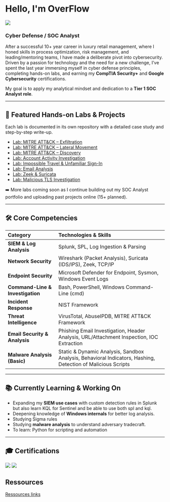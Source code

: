 # Hello, I'm OverFlow

<a href="https://www.linkedin.com/in/florentin-cheng-b9511872"><img src="https://img.shields.io/badge/-LinkedIn-0072b1?&style=for-the-badge&logo=linkedin&logoColor=white" /></a>

### Cyber Defense / SOC Analyst  

After a successful 10+ year career in luxury retail management, where I honed skills in process optimization, risk management, and leading/mentoring teams, I have made a deliberate pivot into cybersecurity. Driven by a passion for technology and the need for a new challenge, I’ve spent the last year immersing myself in cyber defense principles, completing hands-on labs, and earning my **CompTIA Security+** and **Google Cybersecurity** certifications.  

My goal is to apply my analytical mindset and dedication to a **Tier 1 SOC Analyst role**.  

---

## 🚀 Featured Hands-on Labs & Projects  

Each lab is documented in its own repository with a detailed case study and step-by-step write-up.  

- [Lab: MITRE ATT&CK – Exfiltration](https://github.com/OverflowSOC/-Lab-MITRE-ATT-CK---Exfiltration)  
- [Lab: MITRE ATT&CK – Lateral Movement](https://github.com/OverflowSOC/-Lab-MITRE-ATT-CK---Lateral-Movement)
- [Lab: MITRE ATT&CK – Discovery](https://github.com/OverflowSOC/LAB-MITRE-ATT-CK---Discovery)  
- [Lab: Account Activity Investigation](https://github.com/OverflowSOC/Lab-Account-Activity)  
- [Lab: Impossible Travel & Unfamiliar Sign-In](https://github.com/OverflowSOC/OverflowSOC--Lab-Impossible-Travel-Unfamiliar-Sign-In)  
- [Lab: Email Analysis](https://github.com/OverflowSOC/Email-Analysis)
- [Lab: Zeek & Suricata](https://github.com/OverflowSOC/OverflowSOC--Lab-Zeek-Suricata/blob/main/README.md)
- [Lab: Malicious TLS Investigation](https://github.com/OverflowSOC/-Lab-Malicious-TLS-Investigation/edit/main/README.md)


➡️ More labs coming soon as I continue building out my SOC Analyst portfolio and uploading past projects online (15+ planned).  

---

## 🛠 Core Competencies  

| Category | Technologies & Skills |
| :--- | :--- |
| **SIEM & Log Analysis** | Splunk, SPL, Log Ingestion & Parsing |
| **Network Security** | Wireshark (Packet Analysis), Suricata (IDS/IPS), Zeek, TCP/IP |
| **Endpoint Security** | Microsoft Defender for Endpoint, Sysmon, Windows Event Logs |
| **Command-Line & Investigation** | Bash, PowerShell, Windows Command-Line (cmd) |
| **Incident Response** | NIST Framework |
| **Threat Intelligence** | VirusTotal, AbuseIPDB, MITRE ATT&CK Framework |
| **Email Security & Analysis** | Phishing Email Investigation, Header Analysis, URL/Attachment Inspection, IOC Extraction |
| **Malware Analysis (Basic)** | Static & Dynamic Analysis, Sandbox Analysis, Behavioral Indicators, Hashing, Detection of Malicious Scripts |


---

## 📚 Currently Learning & Working On  

- Expanding my **SIEM use cases** with custom detection rules in Splunk but also learn KQL for Sentinel and be able to use both spl and kql.  
- Deepening knowledge of **Windows internals** for better log analysis.  
- Studying Sigma rules  
- Studying **malware analysis** to understand adversary tradecraft.
- To learn: Python for scripting and automation  

---

## 🎓 Certifications  

<div>
  <a href="https://www.linkedin.com/in/florentin-cheng-b9511872/overlay/1752420615542/single-media-viewer/?profileId=ACoAAA9SuaEBP5hWNmtOTFeBAbRhNH077DjMvoE"><img src="https://img.shields.io/badge/-Security%2B-FF0000?&style=for-the-badge&logo=CompTIA&logoColor=white" /></a>
  <a href="https://www.linkedin.com/in/florentin-cheng-b9511872/overlay/1714157153309/single-media-viewer/?profileId=ACoAAA9SuaEBP5hWNmtOTFeBAbRhNH077DjMvoE"><img src="https://img.shields.io/badge/-Google%20Cybersecurity-4285F4?&style=for-the-badge&logo=Google&logoColor=white" /></a>

  ## Ressources 
  
[ Ressources links](  https://start.me/p/ogPj8k/nouvelle-page)

</div>
